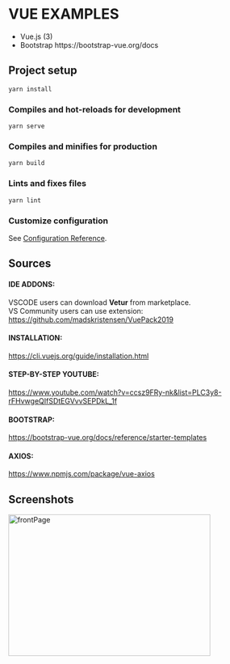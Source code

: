 # VUE EXAMPLES

<div>
<ul>
	<li>Vue.js (3)</li>
	<li>Bootstrap https://bootstrap-vue.org/docs</li>
</ul>
</div>

## Project setup
```
yarn install
```

### Compiles and hot-reloads for development
```
yarn serve
```

### Compiles and minifies for production
```
yarn build
```

### Lints and fixes files
```
yarn lint
```

### Customize configuration
See [Configuration Reference](https://cli.vuejs.org/config/).



## Sources
#### IDE ADDONS:
VSCODE users can download <b>Vetur</b> from marketplace.<br />
VS Community users can use extension: https://github.com/madskristensen/VuePack2019

#### INSTALLATION:
https://cli.vuejs.org/guide/installation.html

#### STEP-BY-STEP YOUTUBE:
https://www.youtube.com/watch?v=ccsz9FRy-nk&list=PLC3y8-rFHvwgeQIfSDtEGVvvSEPDkL_1f

#### BOOTSTRAP:
https://bootstrap-vue.org/docs/reference/starter-templates

#### AXIOS:
https://www.npmjs.com/package/vue-axios


## Screenshots
<a data-flickr-embed="true" href="https://www.flickr.com/photos/55156353@N07/51686444231/in/dateposted-public/" title="frontPage"><img src="https://live.staticflickr.com/65535/51686444231_f8de892e8a_w.jpg" width="400" height="280" alt="frontPage"></a>